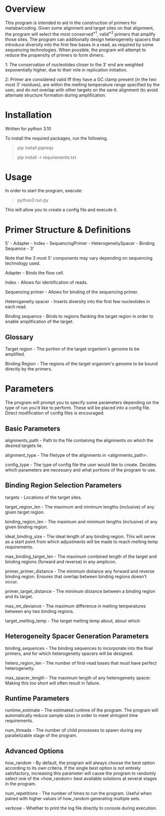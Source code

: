 # Overview 

This program is intended to aid in the construction of primers for metabarcoding. Given some alignment and target sites on that alignment, the 
program will select the most conserved<sup>*1</sup>, valid<sup>*2</sup> primers that amplify those sites. The program can additionally design heterogeneity spacers that
introduce diversity into the first few bases in a read, as required by some sequencing technologies. When possible, the program will attempt to reduce the propensity of primers to form dimers.


1: The conservation of nucleotides closer to the 3' end are weighted exponentially higher, due to their role in
replication initiation.

2: Primer are considered valid iff they have a GC clamp present (in the two most 3' residues), are within the melting temperature range specified by the user, and do 
not overlap with other targets on the same alignment (to avoid alternate structure formation during amplification.

# Installation

Written for python 3.10

To install the required packages, run the following.
> pip install pipreqs
> 
> pip install -r requirements.txt


# Usage
In order to start the program, execute:

>python3 run.py

This will allow you to create a config file and execute it.

# Primer Structure & Definitions

5' - Adapter - Index - SequencingPrimer - HeterogeneitySpacer - Binding Sequence - 3'

Note that the 3 most 5' components may vary depending on sequencing technology used.

Adapter - Binds the flow cell.

Index - Allows for identification of reads.

Sequencing primer - Allows for binding of the sequencing primer.

Heterogeneity spacer - Inserts diversity into the first few nucleotides in each read.

Binding sequence - Binds to regions flanking the target region in order to enable amplification of the target.

## Glossary

Target region - The portion of the target organism's genome to be amplified.

Binding Region - The regions of the target organism's genome to be bound directly by the primers.

# Parameters

The program will prompt you to specify some parameters depending on the type of run you'd like to perform.
These will be placed into a config file. Direct modification of config files is encouraged. 

## Basic Parameters

alignments_path - Path to the file containing the alignments on which the desired targets lie.

alignment_type - The filetype of the alignments in <alignments_path>.

config_type - The type of config file the user would like to create. Decides which parameters are necessary and what portions of the program to use.

## Binding Region Selection Parameters

targets - Locations of the target sites.

target_region_len - The maximum and minimum lengths (inclusive) of any given target region.

binding_region_len - The maximum and minimum lengths (inclusive) of any given binding region.

ideal_binding_size - The ideal length of any binding region. This will serve as a start point from which adjustments will be made to reach melting temp requirements.

max_binding_target_len - The maximum combined length of the target and binding regions (forward and reverse) in any amplicon.

primer_primer_distance - The minimum distance any forward and reverse binding region. Ensures that overlap between binding regions doesn't occur.

primer_target_distance - The minimum distance between a binding region and its target.

max_mt_deviance - The maximum difference in melting temperatures between any two binding regions.

target_melting_temp - The target melting temp about, about which 

## Heterogeneity Spacer Generation Parameters

binding_sequences - The binding sequences to incorporate into the final primers, and for which heterogeneity spacers will be designed.

hetero_region_len - The number of first-read bases that must have perfect heterogeneity.

max_spacer_length - The maximum length of any heterogeneity spacer. Making this too short will often result in failure.

## Runtime Parameters

runtime_estimate - The estimated runtime of the program. The program will automatically reduce sample sizes in order to meet stringent time requirements.

num_threads - The number of child processes to spawn during any parallelizable stage of the program.

## Advanced Options

how_random - By default, the program will always choose the best option according to its own criteria. If the single best option is not entirely satisfactory, 
increasing this parameter will cause the program to randomly select one of the <how_random> best available solutions at several stages in the program.

num_repetitions - The number of times to run the program. Useful when paired with higher values of how_random generating multiple sets.

verbose - Whether to print the log file directly to console during execution.